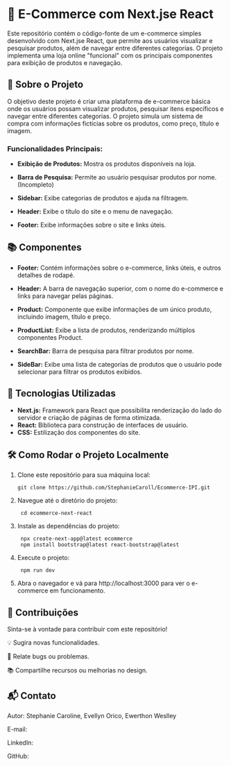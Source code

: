 # 🛒 E-Commerce com Next.jse React

Este repositório contém o código-fonte de um e-commerce simples desenvolvido com Next.jse React, que permite aos usuários visualizar e pesquisar produtos, além de navegar entre diferentes categorias. O projeto implementa uma loja online "funcional" com os principais componentes para exibição de produtos e navegação.

## 🌟 Sobre o Projeto

O objetivo deste projeto é criar uma plataforma de e-commerce básica onde os usuários possam visualizar produtos, pesquisar itens específicos e navegar entre diferentes categorias. O projeto simula um sistema de compra com informações fictícias sobre os produtos, como preço, título e imagem.

### Funcionalidades Principais:

- **Exibição de Produtos:** Mostra os produtos disponíveis na loja.

- **Barra de Pesquisa:** Permite ao usuário pesquisar produtos por nome. (Incompleto)

- **Sidebar:** Exibe categorias de produtos e ajuda na filtragem.

- **Header:** Exibe o título do site e o menu de navegação.

- **Footer:** Exibe informações sobre o site e links úteis.

## 📚 Componentes

- **Footer:** Contém informações sobre o e-commerce, links úteis, e outros detalhes de rodapé.

- **Header:** A barra de navegação superior, com o nome do e-commerce e links para navegar pelas páginas.

- **Product:** Componente que exibe informações de um único produto, incluindo imagem, título e preço.

- **ProductList:** Exibe a lista de produtos, renderizando múltiplos componentes Product.

- **SearchBar:** Barra de pesquisa para filtrar produtos por nome.

- **SideBar:** Exibe uma lista de categorias de produtos que o usuário pode selecionar para filtrar os produtos exibidos.

## 🚀 Tecnologias Utilizadas
- **Next.js:** Framework para React que possibilita renderização do lado do servidor e criação de páginas de forma otimizada.
- **React:** Biblioteca para construção de interfaces de usuário.
- **CSS:** Estilização dos componentes do site.

## 🛠️ Como Rodar o Projeto Localmente
1. Clone este repositório para sua máquina local:
    ```
    git clone https://github.com/StephanieCaroll/Ecommerce-IPI.git
2. Navegue até o diretório do projeto:
    ```
     cd ecommerce-next-react
3. Instale as dependências do projeto:
    ```
     npx create-next-app@latest ecommerce
     npm install bootstrap@latest react-bootstrap@latest
4. Execute o projeto:
    ```
     npm run dev
5. Abra o navegador e vá para http://localhost:3000 para ver o e-commerce em funcionamento.

## 🤝 Contribuições
Sinta-se à vontade para contribuir com este repositório! <br>

💡 Sugira novas funcionalidades. <br>

🐛 Relate bugs ou problemas. <br>

📚 Compartilhe recursos ou melhorias no design. <br>

## 📬 Contato
Autor: Stephanie Caroline, Evellyn Orico, Ewerthon Weslley

E-mail: <br>

LinkedIn: <br>

GitHub: <br>



